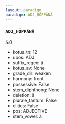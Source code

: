 ```yaml
---
layout: paradigm
paradigm: ADJ_HÖPPÄNÄ
---
```

### ` ADJ_HÖPPÄNÄ `

ä:0
* kotus_tn: 12
* upos: ADJ
* suffix_regex: ä
* kotus_av: None
* grade_dir: weaken
* harmony: front
* possessive: False
* stem_diphthong: None
* deletion: ä
* plurale_tantum: False
* clitics: False
* pos: ADJECTIVE
* stem_vowel: ä
